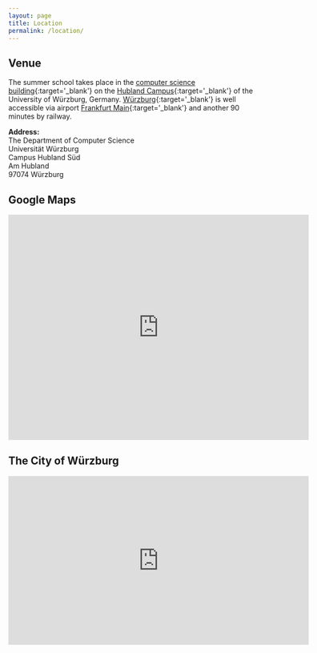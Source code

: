 ```yaml
---
layout: page
title: Location
permalink: /location/
---
```


## Venue

The summer school takes place in the [computer science building](http://www.mathematik-informatik.uni-wuerzburg.de/en/sonstiges/directions_maps/faculty_of_mathematics_and_computer_science/computer_science_building/){:target='_blank'} on the [Hubland Campus](http://www.mathematik-informatik.uni-wuerzburg.de/en/sonstiges/directions_maps/map_campus_hubland/){:target='_blank'} of the University of W&uuml;rzburg, Germany. [W&uuml;rzburg](http://www.mathematik-informatik.uni-wuerzburg.de/en/sonstiges/directions_maps/map_wuerzburg/){:target='_blank'} is well accessible via airport [Frankfurt Main](http://www.mathematik-informatik.uni-wuerzburg.de/en/sonstiges/directions_maps/map_germany/){:target='_blank'} and another 90 minutes by railway. 

**Address:**  
The Department of Computer Science  
Universität W&uuml;rzburg  
Campus Hubland S&uuml;d  
Am Hubland  
97074 W&uuml;rzburg  

## Google Maps

<iframe src="https://www.google.com/maps/embed?pb=!1m18!1m12!1m3!1d1288.1261391984376!2d9.9735263370636!3d49.78132057982641!2m3!1f0!2f0!3f0!3m2!1i1024!2i768!4f13.1!3m3!1m2!1s0x0000000000000000%3A0x0d9f5fae90842de5!2sInstitut+f%C3%BCr+Informatik!5e0!3m2!1sde!2sde!4v1436863377790" width="600" height="450" frameborder="0" style="border:0" allowfullscreen></iframe>

## The City of W&uuml;rzburg

<iframe width="600" height="337" src="https://www.youtube.com/embed/5rLWouLpHE8?iv_load_policy=3" frameborder="0" allowfullscreen></iframe>

